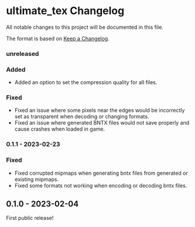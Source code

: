 # ultimate_tex Changelog
All notable changes to this project will be documented in this file.

The format is based on [Keep a Changelog](https://keepachangelog.com/en/1.0.0/).

### unreleased
### Added
* Added an option to set the compression quality for all files.

### Fixed
* Fixed an issue where some pixels near the edges would be incorrectly set as transparent when decoding or changing formats.
* Fixed an issue where generated BNTX files would not save properly and cause crashes when loaded in game.

### 0.1.1 - 2023-02-23
### Fixed
* Fixed corrupted mipmaps when generating bntx files from generated or existing mipmaps.
* Fixed some formats not working when encoding or decoding bntx files.

## 0.1.0 - 2023-02-04
First public release!
